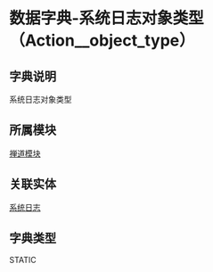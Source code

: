 # 数据字典-系统日志对象类型（Action__object_type）
## 字典说明
系统日志对象类型

## 所属模块
[禅道模块](../module/zentao)

## 关联实体
[系统日志](../module/zentao/Action)

## 字典类型
STATIC



